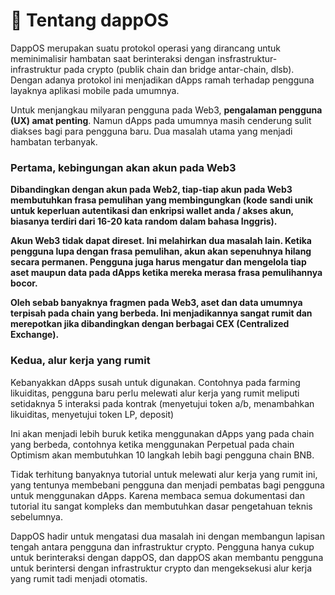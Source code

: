 # 📖 Tentang dappOS

DappOS merupakan suatu protokol operasi yang dirancang untuk meminimalisir hambatan saat berinteraksi dengan insfrastruktur-infrastruktur pada crypto (publik chain dan bridge antar-chain, dlsb). Dengan adanya protokol ini menjadikan dApps ramah terhadap pengguna layaknya aplikasi mobile pada umumnya.

Untuk menjangkau milyaran pengguna pada Web3, **pengalaman pengguna (UX) amat penting**. Namun dApps pada umumnya masih cenderung sulit diakses bagi para pengguna baru. Dua masalah utama yang menjadi hambatan terbanyak.

### **Pertama, kebingungan akan akun pada Web3**

**Dibandingkan dengan akun pada Web2, tiap-tiap akun pada Web3 membutuhkan frasa pemulihan yang membingungkan (kode sandi unik untuk keperluan autentikasi dan enkripsi wallet anda / akses akun, biasanya terdiri dari 16-20 kata random dalam bahasa Inggris).**

**Akun Web3 tidak dapat direset. Ini melahirkan dua masalah lain. Ketika pengguna lupa dengan frasa pemulihan, akun akan sepenuhnya hilang secara permanen. Pengguna juga harus mengatur dan mengelola tiap aset maupun data pada dApps ketika mereka merasa frasa pemulihannya bocor.**

**Oleh sebab banyaknya fragmen pada Web3, aset dan data umumnya terpisah pada chain yang berbeda. Ini menjadikannya sangat rumit dan merepotkan jika dibandingkan dengan berbagai CEX (Centralized Exchange).**

### Kedua, alur kerja yang rumit

Kebanyakkan dApps susah untuk digunakan. Contohnya pada farming likuiditas, pengguna baru perlu melewati alur kerja yang rumit meliputi setidaknya 5 interaksi pada kontrak (menyetujui token a/b, menambahkan likuiditas, menyetujui token LP, deposit)

Ini akan menjadi lebih buruk ketika menggunakan dApps yang pada chain yang berbeda, contohnya ketika menggunakan Perpetual pada chain Optimism akan membutuhkan 10 langkah lebih bagi pengguna chain BNB.

Tidak terhitung banyaknya tutorial untuk melewati alur kerja yang rumit ini, yang tentunya membebani pengguna dan menjadi pembatas bagi pengguna untuk menggunakan dApps. Karena membaca semua dokumentasi dan tutorial itu sangat kompleks dan membutuhkan dasar pengetahuan teknis sebelumnya.



DappOS hadir untuk mengatasi dua masalah ini dengan membangun lapisan tengah antara pengguna dan infrastruktur crypto. Pengguna hanya cukup untuk berinteraksi dengan dappOS, dan dappOS akan membantu pengguna untuk berintersi dengan infrastruktur crypto dan mengeksekusi alur kerja yang rumit tadi menjadi otomatis.

